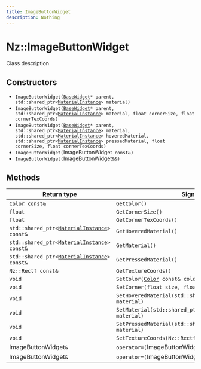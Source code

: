 ```yaml
---
title: ImageButtonWidget
description: Nothing
---
```


# Nz::ImageButtonWidget

Class description

## Constructors

- `ImageButtonWidget(`[`BaseWidget`](documentation/generated/Widgets/BaseWidget.md)`* parent, std::shared_ptr<`[`MaterialInstance`](documentation/generated/Graphics/MaterialInstance.md)`> material)`
- `ImageButtonWidget(`[`BaseWidget`](documentation/generated/Widgets/BaseWidget.md)`* parent, std::shared_ptr<`[`MaterialInstance`](documentation/generated/Graphics/MaterialInstance.md)`> material, float cornerSize, float cornerTexCoords)`
- `ImageButtonWidget(`[`BaseWidget`](documentation/generated/Widgets/BaseWidget.md)`* parent, std::shared_ptr<`[`MaterialInstance`](documentation/generated/Graphics/MaterialInstance.md)`> material, std::shared_ptr<`[`MaterialInstance`](documentation/generated/Graphics/MaterialInstance.md)`> hoveredMaterial, std::shared_ptr<`[`MaterialInstance`](documentation/generated/Graphics/MaterialInstance.md)`> pressedMaterial, float cornerSize, float cornerTexCoords)`
- `ImageButtonWidget(`ImageButtonWidget` const&)`
- `ImageButtonWidget(`ImageButtonWidget`&&)`

## Methods

| Return type | Signature |
| ----------- | --------- |
| [`Color`](documentation/generated/Core/Color.md)` const&` | `GetColor()` |
| `float` | `GetCornerSize()` |
| `float` | `GetCornerTexCoords()` |
| `std::shared_ptr<`[`MaterialInstance`](documentation/generated/Graphics/MaterialInstance.md)`> const&` | `GetHoveredMaterial()` |
| `std::shared_ptr<`[`MaterialInstance`](documentation/generated/Graphics/MaterialInstance.md)`> const&` | `GetMaterial()` |
| `std::shared_ptr<`[`MaterialInstance`](documentation/generated/Graphics/MaterialInstance.md)`> const&` | `GetPressedMaterial()` |
| `Nz::Rectf const&` | `GetTextureCoords()` |
| `void` | `SetColor(`[`Color`](documentation/generated/Core/Color.md)` const& color)` |
| `void` | `SetCorner(float size, float texcoords)` |
| `void` | `SetHoveredMaterial(std::shared_ptr<`[`MaterialInstance`](documentation/generated/Graphics/MaterialInstance.md)`> material)` |
| `void` | `SetMaterial(std::shared_ptr<`[`MaterialInstance`](documentation/generated/Graphics/MaterialInstance.md)`> material)` |
| `void` | `SetPressedMaterial(std::shared_ptr<`[`MaterialInstance`](documentation/generated/Graphics/MaterialInstance.md)`> material)` |
| `void` | `SetTextureCoords(Nz::Rectf const& coords)` |
| ImageButtonWidget`&` | `operator=(`ImageButtonWidget` const&)` |
| ImageButtonWidget`&` | `operator=(`ImageButtonWidget`&&)` |
